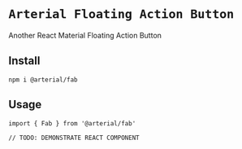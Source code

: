 # `Arterial Floating Action Button`

Another React Material Floating Action Button

## Install

```
npm i @arterial/fab
```

## Usage

```
import { Fab } from '@arterial/fab'

// TODO: DEMONSTRATE REACT COMPONENT
```
